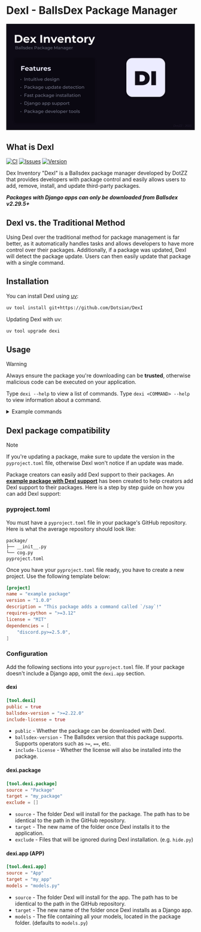 # DexI - BallsDex Package Manager

![DexI Thumbnail](https://raw.githubusercontent.com/Dotsian/DexI/refs/heads/main/assets/thumbnail.png)

## What is DexI

[![CI](https://github.com/Dotsian/DexI/actions/workflows/CI.yml/badge.svg)](https://github.com/Dotsian/DexI/actions/workflows/CI.yml)
[![Issues](https://img.shields.io/github/issues/Dotsian/DexI)](https://github.com/Dotsian/DexI/issues)
[![Version](https://img.shields.io/badge/version-1.1.0-blue)](https://github.com/Dotsian/DexI/blob/master/CHANGELOG.md)

Dex Inventory "DexI" is a Ballsdex package manager developed by DotZZ that provides developers with package control and easily allows users to add, remove, install, and update third-party packages.

_**Packages with Django apps can only be downloaded from Ballsdex v2.29.5+**_

## DexI vs. the Traditional Method

Using DexI over the traditional method for package management is far better, as it automatically handles tasks and allows developers to have more control over their packages. Additionally, if a package was updated, DexI will detect the package update. Users can then easily update that package with a single command.

## Installation

You can install DexI using [uv](https://docs.astral.sh/uv/getting-started/installation/):

```bash
uv tool install git+https://github.com/Dotsian/DexI
```

Updating DexI with uv:

```bash
uv tool upgrade dexi
```

## Usage

> [!WARNING]
> Always ensure the package you're downloading can be **trusted**, otherwise malicious code can be executed on your application.

Type `dexi --help` to view a list of commands.
Type `dexi <COMMAND> --help` to view information about a command.

<details>

<summary>Example commands</summary>

**Adding template project:**

```bash
dexi add Dotsian/DexI-Package
```

**Removing template project:**

```bash
dexi remove DexI-Package
```

**Adding template project from branch:**

```bash
dexi add Dotsian/DexI-Package --branch app
```

**Installing all packages:**

```bash
dexi install
```

**Listing all packages:**

```bash
dexi list
```

**Updating all packages:**

```bash
dexi update
```

</details>

## DexI package compatibility

> [!NOTE]
> If you're updating a package, make sure to update the version in the `pyproject.toml` file, otherwise DexI won't notice if an update was made.

Package creators can easily add DexI support to their packages. An **[example package with DexI support](https://github.com/Dotsian/DexI-Package)** has been created to help creators add DexI support to their packages. Here is a step by step guide on how you can add DexI support:

### pyproject.toml

You must have a `pyproject.toml` file in your package's GitHub repository. Here is what the average repository should look like:

```text
package/
├── __init__.py
└── cog.py
pyproject.toml
```

Once you have your `pyproject.toml` file ready, you have to create a new project. Use the following template below:

```toml
[project]
name = "example package"
version = "1.0.0"
description = "This package adds a command called `/say`!"
requires-python = ">=3.12"
license = "MIT"
dependencies = [
    "discord.py>=2.5.0",
]
```

### Configuration

Add the following sections into your `pyproject.toml` file. If your package doesn't include a Django app, omit the `dexi.app` section.

#### dexi

```toml
[tool.dexi]
public = true
ballsdex-version = ">=2.22.0"
include-license = true
```

- `public` - Whether the package can be downloaded with DexI.
- `ballsdex-version` - The Ballsdex version that this package supports. Supports operators such as `>=`, `==`, etc.
- `include-license` - Whether the license will also be installed into the package.

#### dexi.package

```toml
[tool.dexi.package]
source = "Package"
target = "my_package"
exclude = []
```

- `source` - The folder DexI will install for the package. The path has to be identical to the path in the GitHub repository.
- `target` - The new name of the folder once DexI installs it to the application.
- `exclude` - Files that will be ignored during DexI installation. (e.g. `hide.py`)

#### dexi.app (APP)

```toml
[tool.dexi.app]
source = "App"
target = "my_app"
models = "models.py"
```

- `source` - The folder DexI will install for the app. The path has to be identical to the path in the GitHub repository.
- `target` - The new name of the folder once DexI installs as a Django app.
- `models` - The file containing all your models, located in the package folder. (defaults to `models.py`)
